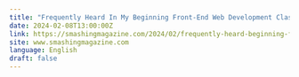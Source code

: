 ```yaml
---
title: "Frequently Heard In My Beginning Front-End Web Development Class"
date: 2024-02-08T13:00:00Z
link: https://smashingmagazine.com/2024/02/frequently-heard-beginning-front-end-web-development-class/?utm_medium=RSS&utm_source=news.12bit.vn
site: www.smashingmagazine.com
language: English
draft: false
---
```


